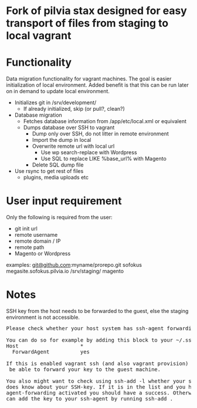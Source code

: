 Fork of pilvia stax designed for easy transport of files from staging to local vagrant
======================================================================================

Functionality
=============
Data migration functionality for vagrant machines. The goal is easier initialization
of local environment. Added benefit is that this can be run later on in demand to update
local environment.

* Initializes git in /srv/development/
    * If already initialized, skip (or pull?, clean?)
* Database migration
    * Fetches database information from <path>/app/etc/local.xml or equivalent
    * Dumps database over SSH to vagrant
        * Dump only over SSH, do not litter in remote environment
        * Import the dump in local
        * Overwrite remote url with local url
            * Use wp search-replace with Wordpress
            * Use SQL to replace LIKE %base_url% with Magento
        * Delete SQL dump file
* Use rsync to get rest of files
    * plugins, media uploads etc   

User input requirement
======================

Only the following is required from the user:
* git init url 
* remote username
* remote domain / IP
* remote path
* Magento or Wordpress

examples:
git@github.com:myname/prorepo.git
sofokus
megasite.sofokus.pilvia.io
/srv/staging/
magento

Notes
=====

SSH key from the host needs to be forwarded to the guest, else the staging environment is not accessible. 

<pre>
Please check whether your host system has ssh-agent forwarding enabled. 

You can do so for example by adding this block to your ~/.ssh/config file:
Host                    *
  ForwardAgent          yes 

If this is enabled vagrant ssh (and also vagrant provision) should
 be able to forward your key to the guest machine.

You also might want to check using ssh-add -l whether your ssh-agent 
does know about your SSH-key. If it is in the list and you have 
agent-forwarding activated you should have a success. Otherwise you 
can add the key to your ssh-agent by running ssh-add <path to your key file>.
</pre>
